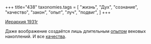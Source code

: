 +++
title="438"
taxonomies.tags = [
 "жизнь",
 "Дух",
 "сознание",
 "качество",
 "закон",
 "опыт",
 "луч",
 "подвиг",
]
+++

[Иерархия 1931г](/agni/1931)

Даже воображение создаётся лишь длительным [опытом](/tags/опыт) вековых накоплений. И все [качества](/tags/Дух).   

